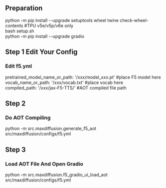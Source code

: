 ## Preparation
python -m pip install --upgrade setuptools wheel twine check-wheel-contents #TPU v5e/v5p/v6e only \
bash setup.sh \
python -m pip install --upgrade gradio 
## Step 1 Edit Your Config 
### Edit f5.yml
pretrained_model_name_or_path: '/xxx/model_xxx.pt' #place F5 model here \
vocab_name_or_path: '/xxx/vocab.txt' #place vocab here \
compiled_path: '/xxx/jax-F5-TTS/' #AOT compiled file path
## Step 2
### Do AOT Compiling
python -m src.maxdiffusion.generate_f5_aot src/maxdiffusion/configs/f5.yml
## Step 3
### Load AOT File And Open Gradio
python -m src.maxdiffusion.f5_gradio_ui_load_aot src/maxdiffusion/configs/f5.yml